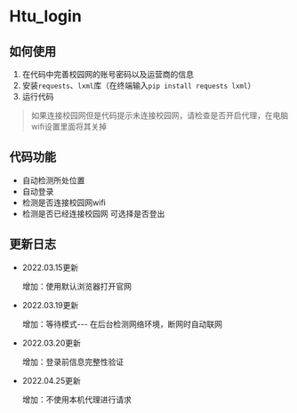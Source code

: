 # Htu_login


## 如何使用
 1. 在代码中完善校园网的账号密码以及运营商的信息
 2. 安装`requests`、`lxml`库（在终端输入`pip install requests lxml`）
 3. 运行代码

> 如果连接校园网但是代码提示未连接校园网，请检查是否开启代理，在电脑wifi设置里面将其关掉

## 代码功能
- 自动检测所处位置
- 自动登录
- 检测是否连接校园网wifi
- 检测是否已经连接校园网 可选择是否登出

## 更新日志

- 2022.03.15更新

  增加：使用默认浏览器打开官网
  
- 2022.03.19更新

  增加：等待模式--- 在后台检测网络环境，断网时自动联网
  
- 2022.03.20更新

  增加：登录前信息完整性验证

- 2022.04.25更新

  增加：不使用本机代理进行请求
